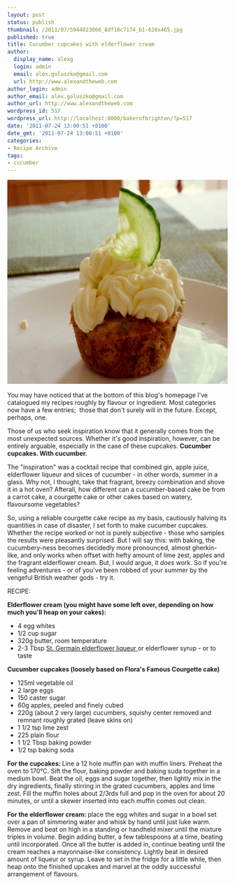 ```yaml
---
layout: post
status: publish
thumbnail: /2011/07/5944023066_8df10c7174_b1-620x465.jpg
published: true
title: Cucumber cupcakes with elderflower cream
author:
  display_name: alexg
  login: admin
  email: alex.goluszko@gmail.com
  url: http://www.alexandtheweb.com
author_login: admin
author_email: alex.goluszko@gmail.com
author_url: http://www.alexandtheweb.com
wordpress_id: 517
wordpress_url: http://localhost:8000/bakerofbrighton/?p=517
date: '2011-07-24 13:00:51 +0100'
date_gmt: '2011-07-24 13:00:51 +0100'
categories:
- Recipe Archive
tags:
- cucumber
---
```

<p><a href="/images/2011/07/5944023066_8df10c7174_b1.jpg" _mce_href="images/2011/07/5944023066_8df10c7174_b1.jpg"><img class="alignnone size-medium wp-image-522" title="Cucumber cupcakes with elderflower cream" src="/images/2011/07/5944023066_8df10c7174_b1-620x465.jpg" _mce_src="/images/2011/07/5944023066_8df10c7174_b1-620x465.jpg" alt="Cucumber cupcakes with elderflower cream" width="620" height="465"></a></p>
<p>You may have noticed that at the bottom of this blog's homepage I've catalogued my recipes roughly by flavour or ingredient. Most categories now have a few entries; &nbsp;those that don't surely will in the future. Except, perhaps, one.</p>
<p>Those of us who seek inspiration know that it generally comes from the most unexpected sources. Whether it's good inspiration, however, can be entirely arguable, especially in the case of these cupcakes. <strong>Cucumber cupcakes. With cucumber.</strong></p>
<ul></ul>
<p>The "inspiration" was a cocktail recipe that combined gin, apple juice, elderflower liqueur and slices of cucumber - in other words, summer in a glass. Why not, I thought, take that fragrant, breezy combination and shove it in a hot oven? Afterall, how different can a cucumber-based cake be from a carrot cake, a courgette cake or other cakes based on watery, flavoursome vegetables?</p>
<p>So, using a reliable courgette cake recipe as my basis, cautiously halving its quantities in case of disaster, I set forth to make cucumber cupcakes. Whether the recipe worked or not is purely subjective - those who samples the results were pleasantly surprised. But I will say this: with baking, the cucumbery-ness becomes decidedly more pronounced, almost gherkin-like, and only works when offset with hefty amount of lime zest, apples and the fragrant elderflower cream. But, I would argue, it <em>does</em> work. So if you're feeling adventures - or of you've been robbed of your summer by the vengeful British weather gods - try it.</p>
<p>RECIPE:</p>
<p><strong>Elderflower cream (you might have some left over, depending on how much you'll heap on your cakes):</strong></p>
<ul>
<li>4 egg whites</li>
<li>1/2 cup sugar</li>
<li>320g butter, room temperature</li>
<li>2-3 Tbsp <a title="St. Germain elderflower liqueur website" href="http://www.stgermain.fr/" _mce_href="http://www.stgermain.fr/" target="_blank">St. Germain elderflower liqueur </a>or elderflower syrup - or to taste</li>
</ul>
<p><strong>Cucumber cupcakes (loosely based on Flora's Famous Courgette cake)</strong></p>
<ul>
<li>125ml vegetable oil</li>
<li>2 large eggs</li>
<li>150 caster sugar</li>
<li>60g apples, peeled and finely cubed</li>
<li>220g (about 2 very large) cucumbers, squishy center removed and remnant roughly grated (leave skins on)</li>
<li>1 1/2 tsp lime zest</li>
<li>225 plain flour</li>
<li>1 1/2 Tbsp baking powder</li>
<li>1/2 tsp baking soda</li>
</ul>
<p><strong>For the cupcakes: </strong>Line a 12 hole muffin pan with muffin liners. Preheat the oven to 170°C. Sift the flour, baking powder and baking suda together in a medium bowl. Beat the oil, eggs and sugar together, then lightly mix in the dry ingredients, finally stirring in the grated cucumbers, apples and lime zest. Fill the muffin holes about 2/3rds full and pop in the oven for about 20 minutes, or until a skewer inserted into each muffin comes out clean.</p>
<p><strong>For the elderflower cream: </strong>place the egg whites and sugar in a bowl set over a pan of simmering water and whisk by hand until just luke warm. Remove and beat on high in a standing or handheld mixer until the mixture triples in volume. Begin adding butter, a few tablespoons at a time, beating until incorporated. Once all the butter is added in, continue beating until the cream reaches a mayonnaise-like consistency. Lightly beat in desired amount of liqueur or syrup. Leave to set in the fridge for a little while, then heap onto the finished upcakes and marvel at the oddly successful arrangement of flavours.</p>
